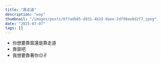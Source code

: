 ```yaml
---
title: "靠走道"
description: "way"
thumbnail: "/images/posts/6f7adb85-d831-4b2d-9aee-2df98ee0d2f7.jpeg"
date: "2025-07-07"
tags: []
---
```

- 你想要靠窗還是靠走道
- 靠窗吧
- 我想要靠著你😔✌️
